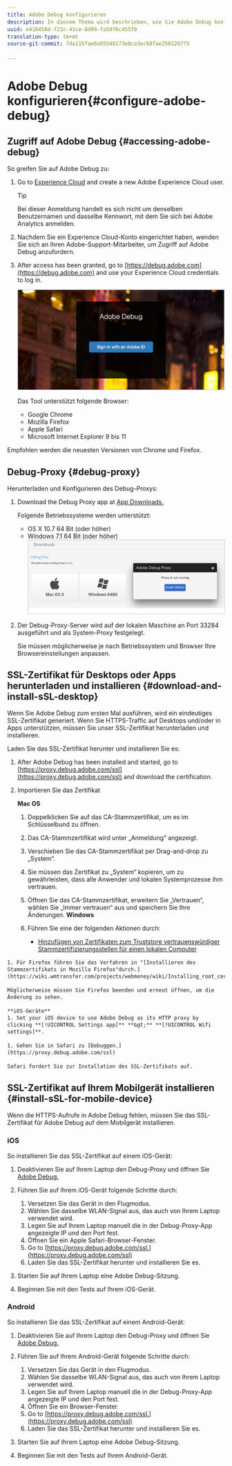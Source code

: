 ```yaml
---
title: Adobe Debug konfigurieren
description: In diesem Thema wird beschrieben, wie Sie Adobe Debug konfigurieren, mit dem Sie eine Fehlerbehebung bei Media SDK-Implementierungen durchführen können.
uuid: e416458d-f23c-41ce-8d99-fa5076c455f0
translation-type: tm+mt
source-git-commit: 7da115fae0a05548173e8ca3ec68fae250128775

---
```



# Adobe Debug konfigurieren{#configure-adobe-debug}

## Zugriff auf Adobe Debug {#accessing-adobe-debug}

So greifen Sie auf Adobe Debug zu:

1. Go to [Experience Cloud](https://www.marketing.adobe.com) and create a new Adobe Experience Cloud user.

   >[!TIP]
   >
   >Bei dieser Anmeldung handelt es sich nicht um denselben Benutzernamen und dasselbe Kennwort, mit dem Sie sich bei Adobe Analytics anmelden.

1. Nachdem Sie ein Experience Cloud-Konto eingerichtet haben, wenden Sie sich an Ihren Adobe-Support-Mitarbeiter, um Zugriff auf Adobe Debug anzufordern.
1. After access has been granted, go to [https://debug.adobe.com](https://debug.adobe.com) and use your Experience Cloud credentials to log in.

   ![](assets/adobe-debug-login.png)

   Das Tool unterstützt folgende Browser:
   * Google Chrome
   * Mozilla Firefox
   * Apple Safari
   * Microsoft Internet Explorer 9 bis 11

Empfohlen werden die neuesten Versionen von Chrome und Firefox.

## Debug-Proxy {#debug-proxy}

Herunterladen und Konfigurieren des Debug-Proxys:

1. Download the Debug Proxy app at [App Downloads.](https://debug.adobe.com/#/downloads)

   Folgende Betriebssysteme werden unterstützt:
   * OS X 10.7 64 Bit (oder höher)
   * Windows 7.1 64 Bit (oder höher)
   ![](assets/debug-proxy-app.png)

1. Der Debug-Proxy-Server wird auf der lokalen Maschine an Port 33284 ausgeführt und als System-Proxy festgelegt.

   Sie müssen möglicherweise je nach Betriebssystem und Browser Ihre Browsereinstellungen anpassen.

## SSL-Zertifikat für Desktops oder Apps herunterladen und installieren {#download-and-install-sSL-desktop}

Wenn Sie Adobe Debug zum ersten Mal ausführen, wird ein eindeutiges SSL-Zertifikat generiert. Wenn Sie HTTPS-Traffic auf Desktops und/oder in Apps unterstützen, müssen Sie unser SSL-Zertifikat herunterladen und installieren.

Laden Sie das SSL-Zertifikat herunter und installieren Sie es:

1. After Adobe Debug has been installed and started, go to [https://proxy.debug.adobe.com/ssl](https://proxy.debug.adobe.com/ssl) and download the certification.
1. Importieren Sie das Zertifikat

   **Mac OS**
   1. Doppelklicken Sie auf das CA-Stammzertifikat, um es im Schlüsselbund zu öffnen.
   1. Das CA-Stammzertifikat wird unter „Anmeldung“ angezeigt.
   1. Verschieben Sie das CA-Stammzertifikat per Drag-and-drop zu „System“.
   1. Sie müssen das Zertifikat zu „System“ kopieren, um zu gewährleisten, dass alle Anwender und lokalen Systemprozesse ihm vertrauen.
   1. Öffnen Sie das CA-Stammzertifikat, erweitern Sie „Vertrauen“, wählen Sie „Immer vertrauen“ aus und speichern Sie Ihre Änderungen.
   **Windows**
   1. Führen Sie eine der folgenden Aktionen durch:

      * [Hinzufügen von Zertifikaten zum Truststore vertrauenswürdiger Stammzertifizierungsstellen für einen lokalen Computer](https://technet.microsoft.com/en-us/library/cc754841.aspx#BKMK_addlocal)
<!--        * [How To Import a Trusted Root Certification Authority In Windows 7/Vista/XP](https://www.sqlservermart.com/HowTo/Windows_Import_Certificate.aspx) You might need to quit and reopen your browser to see the change.
-->

    1. Für Firefox führen Sie das Verfahren in "[Installieren des Stammzertifikats in Mozilla Firefox"durch.](https://wiki.wmtransfer.com/projects/webmoney/wiki/Installing_root_certificate_in_Mozilla_Firefox)
    
    Möglicherweise müssen Sie Firefox beenden und erneut öffnen, um die Änderung zu sehen.
    
    **iOS-Geräte**
    1. Set your iOS device to use Adobe Debug as its HTTP proxy by clicking **[!UICONTROL Settings app]** **&gt;** **[!UICONTROL Wifi settings]**.
    
    1. Gehen Sie in Safari zu [Debuggen.](https://proxy.debug.adobe.com/ssl)
    
    Safari fordert Sie zur Installation des SSL-Zertifikats auf.

## SSL-Zertifikat auf Ihrem Mobilgerät installieren {#install-sSL-for-mobile-device}

Wenn die HTTPS-Aufrufe in Adobe Debug fehlen, müssen Sie das SSL-Zertifikat für Adobe Debug auf dem Mobilgerät installieren.

### iOS

So installieren Sie das SSL-Zertifikat auf einem iOS-Gerät:

1. Deaktivieren Sie auf Ihrem Laptop den Debug-Proxy und öffnen Sie [Adobe Debug.](https://debug.adobe.com)
1. Führen Sie auf Ihrem iOS-Gerät folgende Schritte durch:
   1. Versetzen Sie das Gerät in den Flugmodus.
   1. Wählen Sie dasselbe WLAN-Signal aus, das auch von Ihrem Laptop verwendet wird.
   1. Legen Sie auf Ihrem Laptop manuell die in der Debug-Proxy-App angezeigte IP und den Port fest.
   1. Öffnen Sie ein Apple Safari-Browser-Fenster.
   1. Go to [https://proxy.debug.adobe.com/ssl.](https://proxy.debug.adobe.com/ssl)
   1. Laden Sie das SSL-Zertifikat herunter und installieren Sie es.

1. Starten Sie auf Ihrem Laptop eine Adobe Debug-Sitzung.
1. Beginnen Sie mit den Tests auf Ihrem iOS-Gerät.

### Android

So installieren Sie das SSL-Zertifikat auf einem Android-Gerät:

1. Deaktivieren Sie auf Ihrem Laptop den Debug-Proxy und öffnen Sie [Adobe Debug.](https://debug.adobe.com)
1. Führen Sie auf Ihrem Android-Gerät folgende Schritte durch:
   1. Versetzen Sie das Gerät in den Flugmodus.
   1. Wählen Sie dasselbe WLAN-Signal aus, das auch von Ihrem Laptop verwendet wird.
   1. Legen Sie auf Ihrem Laptop manuell die in der Debug-Proxy-App angezeigte IP und den Port fest.
   1. Öffnen Sie ein Browser-Fenster.
   1. Go to [https://proxy.debug.adobe.com/ssl.](https://proxy.debug.adobe.com/ssl)
   1. Laden Sie das SSL-Zertifikat herunter und installieren Sie es.

1. Starten Sie auf Ihrem Laptop eine Adobe Debug-Sitzung.
1. Beginnen Sie mit den Tests auf Ihrem Android-Gerät.

